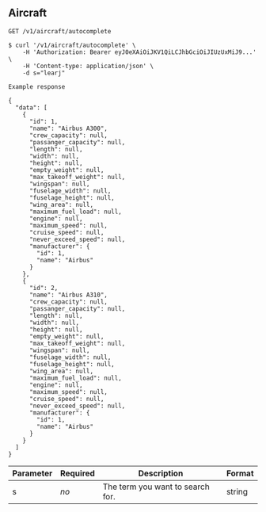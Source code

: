 ## Aircraft
```
GET /v1/aircraft/autocomplete
```
```shell
$ curl '/v1/aircraft/autocomplete' \
    -H 'Authorization: Bearer eyJ0eXAiOiJKV1QiLCJhbGciOiJIUzUxMiJ9...' \
    -H 'Content-type: application/json' \
    -d s="learj"
```
```
Example response
```
```
{
  "data": [
    {
      "id": 1,
      "name": "Airbus A300",
      "crew_capacity": null,
      "passanger_capacity": null,
      "length": null,
      "width": null,
      "height": null,
      "empty_weight": null,
      "max_takeoff_weight": null,
      "wingspan": null,
      "fuselage_width": null,
      "fuselage_height": null,
      "wing_area": null,
      "maximum_fuel_load": null,
      "engine": null,
      "maximum_speed": null,
      "cruise_speed": null,
      "never_exceed_speed": null,
      "manufacturer": {
        "id": 1,
        "name": "Airbus"
      }
    },
    {
      "id": 2,
      "name": "Airbus A310",
      "crew_capacity": null,
      "passanger_capacity": null,
      "length": null,
      "width": null,
      "height": null,
      "empty_weight": null,
      "max_takeoff_weight": null,
      "wingspan": null,
      "fuselage_width": null,
      "fuselage_height": null,
      "wing_area": null,
      "maximum_fuel_load": null,
      "engine": null,
      "maximum_speed": null,
      "cruise_speed": null,
      "never_exceed_speed": null,
      "manufacturer": {
        "id": 1,
        "name": "Airbus"
      }
    }
  ]
}
```

| Parameter | Required | Description                      | Format |
|-----------|----------|----------------------------------|--------|
| s         | *no*     | The term you want to search for. | string |
